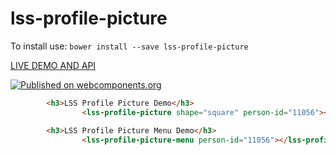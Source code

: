 # lss-profile-picture

To install use: `bower install --save lss-profile-picture`

[ LIVE DEMO AND API ](https://www.webcomponents.org/element/LssPolymerElements/profile-picture)

[![Published on webcomponents.org](https://img.shields.io/badge/webcomponents.org-published-blue.svg)](https://www.webcomponents.org/element/LssPolymerElements/profile-picture)

<!---
```
<custom-element-demo>
  <template is="dom-bind">
    <script src="../webcomponentsjs/webcomponents-lite.js"></script>
    <link rel="import" href="lss-profile-picture-menu.html">
    <link rel="import" href="lss-profile-picture.html">
        <style is="custom-style" include="demo-pages-shared-styles">
            .vertical-section-container {
                max-width: 500px;
            }

            lss-profile-picture-menu[person-id="771130"] {
                --lss-profile-picture-menu-button-background-color: var(--paper-indigo-500);
                --lss-profile-picture-menu-button-color: #fff;
                --lss-profile-picture-signout-button-background-color: var(--paper-pink-a200);
                --lss-profile-picture-signout-button-color: #fff;
            }
        </style>
    <next-code-block></next-code-block>
  </template>
</custom-element-demo>
```
-->
```html
        <h3>LSS Profile Picture Demo</h3>
                <lss-profile-picture shape="square" person-id="11056"></lss-profile-picture>

        <h3>LSS Profile Picture Menu Demo</h3>
                <lss-profile-picture-menu person-id="11056"></lss-profile-picture-menu>

```
